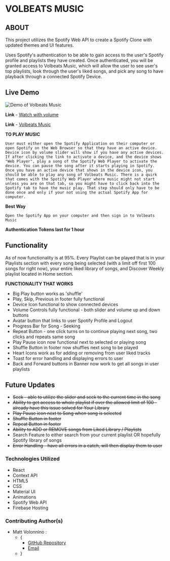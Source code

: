 # VOLBEATS MUSIC

## ABOUT

This project utilizes the Spotify Web API to create a Spotify Clone with updated themes and UI features.

Uses Spotify's authentication to be able to gain access to the user's Spotify profile and playlists they have created. Once authenticated, you will be granted access to Volbeats Music, which will allow the user to see user's top playlists, look through the user's liked songs, and pick any song to have playback through a connected Spotify Device.

## Live Demo

![Demo of Volbeats Music](src/img/Volbeats%20Music.gif)

**Link** - [Watch with volume](https://drive.google.com/file/d/1o6-waenxrvnvMfdrwBpVC0lHfhGnwBNa/view)

**Link** - [Volbeats Music](https://volbeats-music.web.app/)

**TO PLAY MUSIC**

`User must either open the Spotify Application on their computer or open Spotify on the Web Browser so that they have an active device. Device icon by volume slider will show if you have any active devices. If after clicking the link to activate a device, and the device shows "Web Player", play a song of the Spotify Web Player to activate the device. You can pause the song after it starts playing in Spotify. Once you have an active device that shows in the device icon, you should be able to play any song of Volbeats Music. There is a quirk that comes with the Spotify Web Player where music might not start unless you are on that tab, so you might have to click back into the Spotify tab to have the music play. That step should only have to be done once and only if your not using the actual Spotify App for computer.`

**Best Way**

`Open the Spotify App on your computer and then sign in to Volbeats Music`

**Authentication Tokens last for 1 hour**

## Functionality

As of now functionality is at 95%. Every Playlist can be played that is in your Playlists section with every song being selected (with a limit off first 100 songs for right now), your entire liked library of songs, and Discover Weekly playlist located in Home section.

**FUNCTIONALITY THAT WORKS**

- Big Play button works as 'shuffle'
- Play, Skip, Previous in footer fully functional
- Device Icon functional to show connected devices
- Volume Controls fully functional - both slider and volume up and down buttons
- Avatar button that links to user Spotify Profile and Logout
- Progress Bar for Song - Seeking
- Repeat Button - one click turns on to continue playing next song, two clicks and repeats same song
- Play Pause icon now functional next to selected or playing song
- Shuffle Button in footer now shuffles next song to be played
- Heart Icons work as for adding or removing from user liked tracks
- Toast for error handling and displaying errors to user
- Back and Forward buttons in Banner now work to get all songs in user playlists

## Future Updates

- ~~Seek - able to utilize the slider and seek to the current time in the song~~
- ~~Ability to get access to whole playlist if over the allowed limit of 100 - already have this issue solved for Your Library~~
- ~~Play Pause icon next to Song when song is selected~~
- ~~Shuffle Button in footer~~
- ~~Repeat Button in footer~~
- ~~Ability to ADD or REMOVE songs from Liked Library / Playlists~~
- Search Feature to either search from your current playlist OR hopefully Spotify library of songs
- ~~Error Handling - have all errors in a catch, will then display them to user~~

### Technologies Utilized

- React
- Context API
- HTML5
- CSS
- Material UI
- Animations
- Spotify Web API
- Firebase Hosting

### Contributing Author(s)

- Matt Volonnino :
  - {
    - [GitHub Repository](https://github.com/mvolonnino)
    - [Email](mailto:mvolonnino12@gmail.com)
  - }
